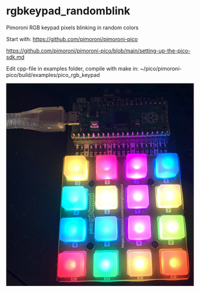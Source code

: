 # rgbkeypad_randomblink
Pimoroni RGB keypad pixels blinking in random colors

Start with:
https://github.com/pimoroni/pimoroni-pico

https://github.com/pimoroni/pimoroni-pico/blob/main/setting-up-the-pico-sdk.md

Edit cpp-file in examples folder, compile with make in: ~/pico/pimoroni-pico/build/examples/pico_rgb_keypad

![Image of RGB keypad](https://github.com/sigmaeo/rgbkeypad_randomblink/blob/main/rgbkeypad_random.png)

